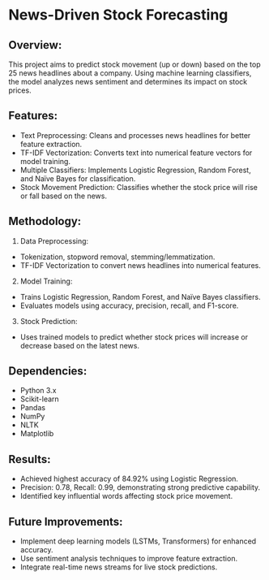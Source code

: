 # News-Driven Stock Forecasting

## Overview:
This project aims to predict stock movement (up or down) based on the top 25 news headlines about a company. Using machine learning classifiers, the model analyzes news sentiment and determines its impact on stock prices.

## Features:
  * Text Preprocessing: Cleans and processes news headlines for better feature extraction.
  * TF-IDF Vectorization: Converts text into numerical feature vectors for model training.
  * Multiple Classifiers: Implements Logistic Regression, Random Forest, and Naïve Bayes for classification.
  * Stock Movement Prediction: Classifies whether the stock price will rise or fall based on the news.

## Methodology:
1. Data Preprocessing:
  * Tokenization, stopword removal, stemming/lemmatization.
  * TF-IDF Vectorization to convert news headlines into numerical features.
2. Model Training:
  * Trains Logistic Regression, Random Forest, and Naïve Bayes classifiers.
  * Evaluates models using accuracy, precision, recall, and F1-score.
3. Stock Prediction:
  * Uses trained models to predict whether stock prices will increase or decrease based on the latest news.

## Dependencies:
  * Python 3.x
  * Scikit-learn
  * Pandas
  * NumPy
  * NLTK
  * Matplotlib

## Results:
  * Achieved highest accuracy of 84.92% using Logistic Regression.
  * Precision: 0.78, Recall: 0.99, demonstrating strong predictive capability.
  * Identified key influential words affecting stock price movement.

## Future Improvements:
  * Implement deep learning models (LSTMs, Transformers) for enhanced accuracy.
  * Use sentiment analysis techniques to improve feature extraction.
  * Integrate real-time news streams for live stock predictions.

